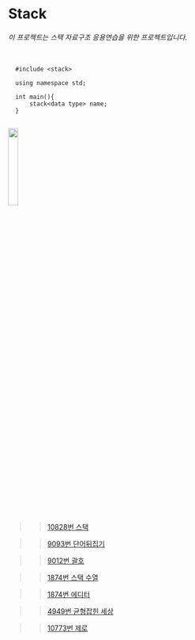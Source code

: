 # Stack

###### 이 프로젝트는 스택 자료구조 응용연습을 위한 프로젝트입니다.

<pre>
  <code>
  #include &lt;stack&gt;
  
  using namespace std;
  
  int main(){
      stack&lt;data type&gt; name;
  }
  </code>
</pre>

<img src = "http://onlinejudgeimages.s3-ap-northeast-1.amazonaws.com/images/big-square.png" width = "20%"></img>

>   >[10828번 스택](https://www.acmicpc.net/problem/10828)

>   >[9093번 단어뒤집기](https://www.acmicpc.net/problem/9093)

>   >[9012번 괄호](https://boj.kr/9012)

>   >[1874번 스택 수열](https://boj.kr/1874)

>   >[1874번 에디터](https://boj.kr/1406)

>   >[4949번 균형잡힌 세상](https://boj.kr/4949)

>   >[10773번 제로](https://boj.kr/10773)